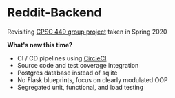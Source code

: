 # Reddit-Backend

Revisiting [CPSC 449 group project][1] taken in Spring 2020

**What's new this time?**

  + CI / CD pipelines using [CircleCI][2]
  + Source code and test coverage integration
  + Postgres database instead of sqlite
  + No Flask blueprints, focus on clearly modulated OOP
  + Segregated unit, functional, and load testing



[1]: https://github.com/sean-maclane/cpsc-449-group-c-project
[2]: https://circleci.com/
